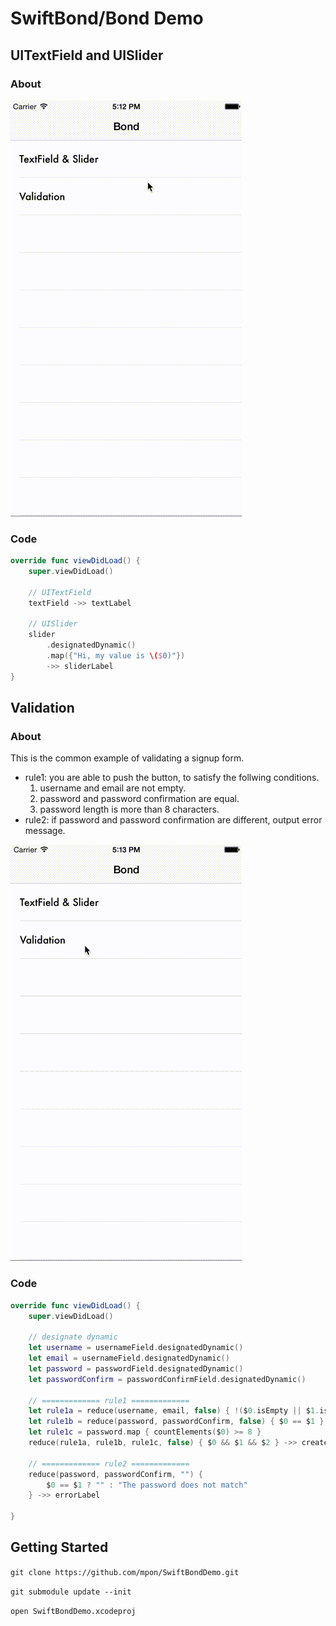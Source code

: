 SwiftBond/Bond Demo
=====

UITextField and UISlider
---

### About

![demo1](demo1.gif)

### Code

```swift
override func viewDidLoad() {
    super.viewDidLoad()

    // UITextField
    textField ->> textLabel

    // UISlider
    slider
        .designatedDynamic()
        .map({"Hi, my value is \($0)"})
        ->> sliderLabel
}
```

Validation
---

### About

This is the common example of validating a signup form.

- rule1: you are able to push the button, to satisfy the follwing conditions. 
    1. username and email are not empty.
    2. password and password confirmation are equal.
    3. password length is more than 8 characters.
- rule2: if password and password confirmation are different, output error message.

![demo2](demo2.gif)

### Code

```swift
override func viewDidLoad() {
    super.viewDidLoad()

    // designate dynamic
    let username = usernameField.designatedDynamic()
    let email = usernameField.designatedDynamic()
    let password = passwordField.designatedDynamic()
    let passwordConfirm = passwordConfirmField.designatedDynamic()

    // ============= rule1 =============
    let rule1a = reduce(username, email, false) { !($0.isEmpty || $1.isEmpty) }
    let rule1b = reduce(password, passwordConfirm, false) { $0 == $1 }
    let rule1c = password.map { countElements($0) >= 8 }
    reduce(rule1a, rule1b, rule1c, false) { $0 && $1 && $2 } ->> createButton

    // ============= rule2 =============
    reduce(password, passwordConfirm, "") {
        $0 == $1 ? "" : "The password does not match"
    } ->> errorLabel

}
```

Getting Started
-----

`git clone https://github.com/mpon/SwiftBondDemo.git`

`git submodule update --init`

`open SwiftBondDemo.xcodeproj`

